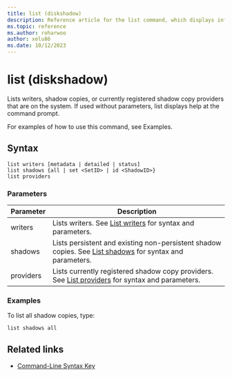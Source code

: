 ```yaml
---
title: list (diskshadow)
description: Reference article for the list command, which displays information about the shadow copy (snapshot) set of an existing drive or volume.
ms.topic: reference
ms.author: roharwoo
author: xelu86
ms.date: 10/12/2023
---
```


# list (diskshadow)

Lists writers, shadow copies, or currently registered shadow copy providers that are on the system. If used without parameters, list displays help at the command prompt.

For examples of how to use this command, see Examples.

## Syntax

```
list writers [metadata | detailed | status]
list shadows {all | set <SetID> | id <ShadowID>}
list providers
```

### Parameters

|Parameter|Description|
|-|-|
|writers|Lists writers. See [List writers](list-writers.md) for syntax and parameters.|
|shadows|Lists persistent and existing non-persistent shadow copies. See [List shadows](list-shadows.md) for syntax and parameters.|
|providers|Lists currently registered shadow copy providers. See [List providers](list-providers.md) for syntax and parameters.|

### Examples

To list all shadow copies, type:

```
list shadows all
```

## Related links

- [Command-Line Syntax Key](command-line-syntax-key.md)
